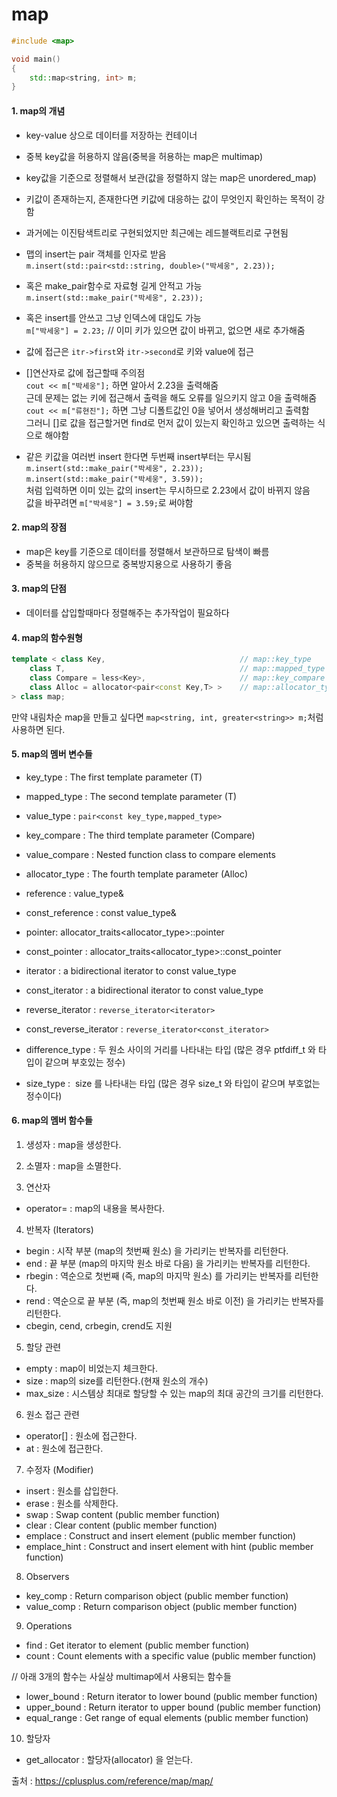 # map

```C++
#include <map>

void main()
{
    std::map<string, int> m;
}
```

#### 1. map의 개념
- key-value 상으로 데이터를 저장하는 컨테이너
- 중복 key값을 허용하지 않음(중복을 허용하는 map은 multimap)
- key값을 기준으로 정렬해서 보관(값을 정렬하지 않는 map은 unordered_map)
- 키값이 존재하는지, 존재한다면 키값에 대응하는 값이 무엇인지 확인하는 목적이 강함  
- 과거에는 이진탐색트리로 구현되었지만 최근에는 레드블랙트리로 구현됨

- 맵의 insert는 pair 객체를 인자로 받음  
	`m.insert(std::pair<std::string, double>("박세웅", 2.23));`
- 혹은 make_pair함수로 자료형 길게 안적고 가능  
	`m.insert(std::make_pair("박세웅", 2.23));  `
- 혹은 insert를 안쓰고 그냥 인덱스에 대입도 가능  
	`m["박세웅"] = 2.23;` // 이미 키가 있으면 값이 바뀌고, 없으면 새로 추가해줌  
  
- 값에 접근은 `itr->first`와 `itr->second`로 키와 value에 접근  
  
- []연산자로 값에 접근할때 주의점  
	`cout << m["박세웅"];` 하면 알아서 2.23을 출력해줌  
	근데 문제는 없는 키에 접근해서 출력을 해도 오류를 일으키지 않고 0을 출력해줌  
	`cout << m["류현진"];` 하면 그냥 디폴트값인 0을 넣어서 생성해버리고 출력함  
	그러니 []로 값을 접근할거면 find로 먼저 값이 있는지 확인하고 있으면 출력하는 식으로 해야함  
  
- 같은 키값을 여러번 insert 한다면 두번째 insert부터는 무시됨
	`m.insert(std::make_pair("박세웅", 2.23));`  
	`m.insert(std::make_pair("박세웅", 3.59));`  
	처럼 입력하면 이미 있는 값의 insert는 무시하므로 2.23에서 값이 바뀌지 않음  
	값을 바꾸려면 `m["박세웅"] = 3.59;`로 써야함  

#### 2. map의 장점
- map은 key를 기준으로 데이터를 정렬해서 보관하므로 탐색이 빠름
- 중복을 허용하지 않으므로 중복방지용으로 사용하기 좋음

#### 3. map의 단점
- 데이터를 삽입할때마다 정렬해주는 추가작업이 필요하다

#### 4. map의 함수원형
```C++
template < class Key,                              // map::key_type           
	class T,                                       // map::mapped_type           
	class Compare = less<Key>,                     // map::key_compare           
	class Alloc = allocator<pair<const Key,T> >    // map::allocator_type           
> class map;
```
만약 내림차순 map을 만들고 싶다면 `map<string, int, greater<string>> m;`처럼 사용하면 된다.

#### 5. map의 멤버 변수들
- key_type : The first template parameter (T)	
- mapped_type : The second template parameter (T)
- value_type : `pair<const key_type,mapped_type>`

- key_compare : The third template parameter (Compare)
- value_compare : Nested function class to compare elements
- allocator_type : The fourth template parameter (Alloc)

- reference : value_type&	
- const_reference : const value_type&	

- pointer: 	allocator_traits<allocator_type>::pointer
- const_pointer : 	allocator_traits<allocator_type>::const_pointer

- iterator : a bidirectional iterator to const value_type
- const_iterator : a bidirectional iterator to const value_type
- reverse_iterator : 	`reverse_iterator<iterator>`
- const_reverse_iterator : `reverse_iterator<const_iterator>`

- difference_type : 두 원소 사이의 거리를 나타내는 타입 (많은 경우 ptfdiff_t 와 타입이 같으며 부호있는 정수)
- size_type :  size 를 나타내는 타입 (많은 경우 size_t 와 타입이 같으며 부호없는 정수이다)

#### 6. map의 멤버 함수들
1) 생성자 : map을 생성한다.
2) 소멸자 : map을 소멸한다.

3) 연산자
- operator= : map의 내용을 복사한다.

4) 반복자 (Iterators)
- begin : 시작 부분 (map의 첫번째 원소) 을 가리키는 반복자를 리턴한다.
- end : 끝 부분 (map의 마지막 원소 바로 다음) 을 가리키는 반복자를 리턴한다.
- rbegin : 역순으로 첫번째 (즉, map의 마지막 원소) 를 가리키는 반복자를 리턴한다.
- rend : 역순으로 끝 부분 (즉, map의 첫번째 원소 바로 이전) 을 가리키는 반복자를 리턴한다.
- cbegin, cend, crbegin, crend도 지원

5) 할당 관련
- empty : map이 비었는지 체크한다.
- size	: map의 size를 리턴한다.(현재 원소의 개수)
- max_size : 시스템상 최대로 할당할 수 있는 map의 최대 공간의 크기를 리턴한다.

6) 원소 접근 관련
- operator[] : 원소에 접근한다.
- at : 원소에 접근한다.

7) 수정자 (Modifier)
- insert : 원소를 삽입한다.
- erase :  원소를 삭제한다.
- swap : Swap content (public member function)
- clear : Clear content (public member function)
- emplace : Construct and insert element (public member function)
- emplace_hint : Construct and insert element with hint (public member function)

8) Observers
- key_comp : Return comparison object (public member function)
- value_comp : Return comparison object (public member function)

9) Operations
- find	: Get iterator to element (public member function)
- count : Count elements with a specific value (public member function)

// 아래 3개의 함수는 사실상 multimap에서 사용되는 함수들
- lower_bound	: Return iterator to lower bound (public member function)
- upper_bound : Return iterator to upper bound (public member function)
- equal_range : Get range of equal elements (public member function)

10) 할당자
- get_allocator : 할당자(allocator) 을 얻는다.



출처 : https://cplusplus.com/reference/map/map/